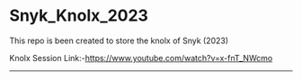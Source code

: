 # Snyk_Knolx_2023
This repo is been created to store the knolx of Snyk (2023)

Knolx Session Link:-https://www.youtube.com/watch?v=x-fnT_NWcmo

---
